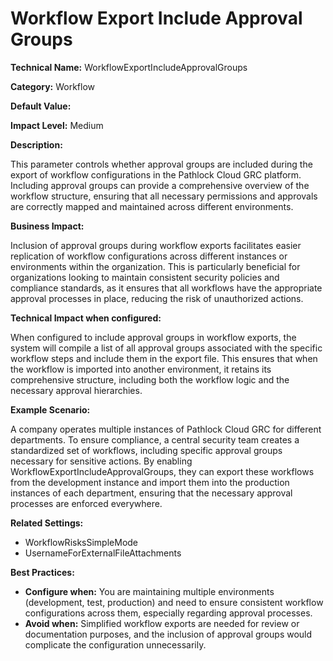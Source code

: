 # Workflow Export Include Approval Groups

**Technical Name:** WorkflowExportIncludeApprovalGroups

**Category:** Workflow

**Default Value:**

**Impact Level:** Medium

**Description:**

This parameter controls whether approval groups are included during the export of workflow configurations in the Pathlock Cloud GRC platform. Including approval groups can provide a comprehensive overview of the workflow structure, ensuring that all necessary permissions and approvals are correctly mapped and maintained across different environments.

**Business Impact:**

Inclusion of approval groups during workflow exports facilitates easier replication of workflow configurations across different instances or environments within the organization. This is particularly beneficial for organizations looking to maintain consistent security policies and compliance standards, as it ensures that all workflows have the appropriate approval processes in place, reducing the risk of unauthorized actions.

**Technical Impact when configured:**

When configured to include approval groups in workflow exports, the system will compile a list of all approval groups associated with the specific workflow steps and include them in the export file. This ensures that when the workflow is imported into another environment, it retains its comprehensive structure, including both the workflow logic and the necessary approval hierarchies.

**Example Scenario:**

A company operates multiple instances of Pathlock Cloud GRC for different departments. To ensure compliance, a central security team creates a standardized set of workflows, including specific approval groups necessary for sensitive actions. By enabling WorkflowExportIncludeApprovalGroups, they can export these workflows from the development instance and import them into the production instances of each department, ensuring that the necessary approval processes are enforced everywhere.

**Related Settings:**

- WorkflowRisksSimpleMode
- UsernameForExternalFileAttachments

**Best Practices:** 

- **Configure when:** You are maintaining multiple environments (development, test, production) and need to ensure consistent workflow configurations across them, especially regarding approval processes.
- **Avoid when:** Simplified workflow exports are needed for review or documentation purposes, and the inclusion of approval groups would complicate the configuration unnecessarily.